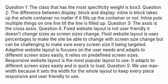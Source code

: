 Question 1:
    The class that has the most specificity weight is box3.
Question 2:
    The difference between display: block and display: inline is block takes up the whole container no matter if it fills up the container or not. Inline puts mulitiple things on one line till the line is filled up.
Question 3:
    The axsis is the cross axsis.
Question 4:
    Fixed website layout is not user friendly it doesn't change sizes as screen sizes change.
    Fluid website layout is uses percentages to make the site be able to change with screen size change but can be challenging to make sure every screen size it being targeted.
    Adaptive website layout is focuses on the user needs and adapts to different screen sizes easily, it relies on predefined screen sizes.
    Responsive website layout is the most popular layout to use. It adapts to different screen sizes easily and is quick to load. 
Question 5:
    We use max-width because it sets the width for the whole layout to keep every piece responsive and user friendly to use.
    